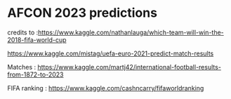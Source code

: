 # AFCON 2023 predictions

credits to :https://www.kaggle.com/nathanlauga/which-team-will-win-the-2018-fifa-world-cup

https://www.kaggle.com/mistag/uefa-euro-2021-predict-match-results


Matches : https://www.kaggle.com/martj42/international-football-results-from-1872-to-2023

FIFA ranking : https://www.kaggle.com/cashncarry/fifaworldranking
